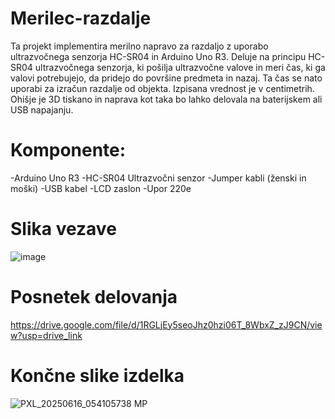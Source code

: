 # Merilec-razdalje
Ta projekt implementira merilno napravo za razdaljo z uporabo ultrazvočnega senzorja HC-SR04 in Arduino Uno R3.
Deluje na principu HC-SR04 ultrazvočnega senzorja, ki pošilja ultrazvočne valove in meri čas, ki ga valovi potrebujejo, da pridejo do površine predmeta in nazaj. Ta čas se nato uporabi za izračun razdalje od objekta. Izpisana vrednost je v centimetrih. Ohišje je 3D tiskano in naprava kot taka bo lahko delovala na baterijskem ali USB napajanju.

# Komponente:
 -Arduino Uno R3
 -HC-SR04 Ultrazvočni senzor
 -Jumper kabli (ženski in moški)
 -USB kabel
 -LCD zaslon
 -Upor 220e

# Slika vezave
![image](https://github.com/user-attachments/assets/0b1e48a8-dce1-4598-853d-a25fab3468f7)

# Posnetek delovanja
https://drive.google.com/file/d/1RGLjEy5seoJhz0hzi06T_8WbxZ_zJ9CN/view?usp=drive_link

# Končne slike izdelka
![PXL_20250616_054105738 MP](https://github.com/user-attachments/assets/c9987ee4-c316-4bc3-8f36-41bcd84686e4)
